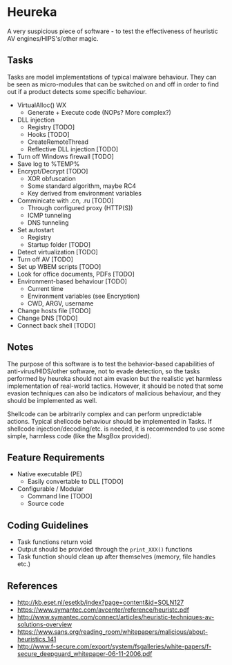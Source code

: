 Heureka
=======

A very suspicious piece of software - to test the effectiveness of heuristic AV engines/HIPS's/other magic.

Tasks
----- 

Tasks are model implementations of typical malware behaviour. They can be seen as micro-modules that can be switched on and off in order to find out if a product detects some specific behaviour.
	
  * VirtualAlloc() WX
    * Generate + Execute code (NOPs? More complex?)
  * DLL injection 
    * Registry [TODO]
	* Hooks [TODO]
	* CreateRemoteThread
    * Reflective DLL injection [TODO]
  * Turn off Windows firewall [TODO]
  * Save log to %TEMP%
  * Encrypt/Decrypt [TODO]
    * XOR obfuscation 
    * Some standard algorithm, maybe RC4 
    * Key derived from environment variables 
  * Comminicate with .cn, .ru [TODO] 
    * Through configured proxy (HTTP(S))
    * ICMP tunneling
    * DNS tunneling
  * Set autostart 
    * Registry
    * Startup folder [TODO]
  * Detect virtualization [TODO]
  * Turn off AV [TODO]
  * Set up WBEM scripts [TODO]
  * Look for office documents, PDFs [TODO]
  * Environment-based behaviour [TODO]
    * Current time
    * Environment variables (see Encryption)
    * CWD, ARGV, username
  * Change hosts file [TODO]
  * Change DNS [TODO]
  * Connect back shell [TODO]
## Notes

The purpose of this software is to test the behavior-based capabilities of anti-virus/HIDS/other software, not to evade detection, so the tasks performed by heureka should not aim evasion but the realistic yet harmless implementation of real-world tactics. However, it should be noted that some evasion techniques can also be indicators of malicious behaviour, and they should be implemented as well.

Shellcode can be arbitrarily complex and can perform unpredictable actions. Typical shellcode behaviour should be implemented in Tasks. If shellcode injection/decoding/etc. is needed, it is recommended to use some simple, harmless code (like the MsgBox provided). 
  
Feature Requirements
--------------------

* Native executable (PE)
  * Easily convertable to DLL [TODO]
* Configurable / Modular
  * Command line [TODO]
  * Source code

Coding Guidelines
-----------------

* Task functions return void
* Output should be provided through the `print_XXX()` functions
* Task function should clean up after themselves (memory, file handles etc.)
  
References
----------

* <http://kb.eset.nl/esetkb/index?page=content&id=SOLN127>
* <https://www.symantec.com/avcenter/reference/heuristc.pdf>
* <http://www.symantec.com/connect/articles/heuristic-techniques-av-solutions-overview>
* <https://www.sans.org/reading_room/whitepapers/malicious/about-heuristics_141>
* <http://www.f-secure.com/export/system/fsgalleries/white-papers/f-secure_deepguard_whitepaper-06-11-2006.pdf>
